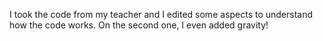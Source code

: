 I took the code from my teacher and I edited some aspects to understand how the code works. On the second one, I even added gravity! 